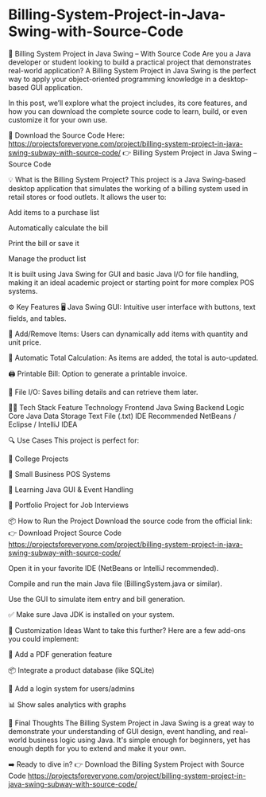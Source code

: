# Billing-System-Project-in-Java-Swing-with-Source-Code
🧾 Billing System Project in Java Swing – With Source Code
Are you a Java developer or student looking to build a practical project that demonstrates real-world application? A Billing System Project in Java Swing is the perfect way to apply your object-oriented programming knowledge in a desktop-based GUI application.

In this post, we’ll explore what the project includes, its core features, and how you can download the complete source code to learn, build, or even customize it for your own use.

🔗 Download the Source Code Here: https://projectsforeveryone.com/project/billing-system-project-in-java-swing-subway-with-source-code/
👉 Billing System Project in Java Swing – Source Code

💡 What is the Billing System Project?
This project is a Java Swing-based desktop application that simulates the working of a billing system used in retail stores or food outlets. It allows the user to:

Add items to a purchase list

Automatically calculate the bill

Print the bill or save it

Manage the product list

It is built using Java Swing for GUI and basic Java I/O for file handling, making it an ideal academic project or starting point for more complex POS systems.

⚙️ Key Features
🖥️ Java Swing GUI: Intuitive user interface with buttons, text fields, and tables.

🛒 Add/Remove Items: Users can dynamically add items with quantity and unit price.

🧾 Automatic Total Calculation: As items are added, the total is auto-updated.

🖨️ Printable Bill: Option to generate a printable invoice.

📁 File I/O: Saves billing details and can retrieve them later.

🧑‍💻 Tech Stack
Feature	Technology
Frontend	Java Swing
Backend Logic	Core Java
Data Storage	Text File (.txt)
IDE Recommended	NetBeans / Eclipse / IntelliJ IDEA

🔍 Use Cases
This project is perfect for:

💼 College Projects

🏪 Small Business POS Systems

🧠 Learning Java GUI & Event Handling

🚀 Portfolio Project for Job Interviews

📦 How to Run the Project
Download the source code from the official link: 
👉 Download Project Source Code https://projectsforeveryone.com/project/billing-system-project-in-java-swing-subway-with-source-code/

Open it in your favorite IDE (NetBeans or IntelliJ recommended).

Compile and run the main Java file (BillingSystem.java or similar).

Use the GUI to simulate item entry and bill generation.

✅ Make sure Java JDK is installed on your system.

🧩 Customization Ideas
Want to take this further? Here are a few add-ons you could implement:

🧾 Add a PDF generation feature

📦 Integrate a product database (like SQLite)

🔐 Add a login system for users/admins

📊 Show sales analytics with graphs

📌 Final Thoughts
The Billing System Project in Java Swing is a great way to demonstrate your understanding of GUI design, event handling, and real-world business logic using Java. It's simple enough for beginners, yet has enough depth for you to extend and make it your own.

➡️ Ready to dive in? 
👉 Download the Billing System Project with Source Code 
https://projectsforeveryone.com/project/billing-system-project-in-java-swing-subway-with-source-code/

